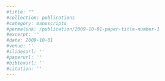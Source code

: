 ```yaml
---
#title: ""
#collection: publications
#category: manuscripts
#permalink: /publication/2009-10-01-paper-title-number-1
#excerpt: ''
#date: 2009-10-01
#venue: ''
#slidesurl: ''
#paperurl: ''
#bibtexurl: ''
#citation: ''
---
```

